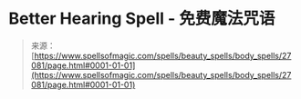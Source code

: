 <!--yml

分类：未分类

日期：2024-06-12 19:15:45

-->

# Better Hearing Spell - 免费魔法咒语

> 来源：[https://www.spellsofmagic.com/spells/beauty_spells/body_spells/27081/page.html#0001-01-01](https://www.spellsofmagic.com/spells/beauty_spells/body_spells/27081/page.html#0001-01-01)
